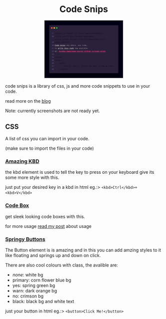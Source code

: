 <h1 align="center">Code Snips</h1>
<p align="center">
  <img src="code snips cover.png" width="50%">
</p>
code snips is a library of css, js and more code snippets to use in your code.

read more on the [blog](https://dev.to/imagineeeinc/code-snips-1np6)

Note: currently screenshots are not ready yet.

## CSS
A list of css you can import in your code.

(make sure to import the files in your code)
### [Amazing KBD](https://eureka-imagineee-server.github.io/code-snips/css/amazingKbd.css)
the kbd element is used to tell the key to press on your keyboard give its some more style with this.

just put your desired key in a kbd in html
eg.:> `<kbd>Ctrl</kbd>+<kbd>V</kbd>`
### [Code Box](https://eureka-imagineee-server.github.io/code-snips/css/codebox.css)
get sleek looking code boxes with this.

for more usage [read my post](https://dev.to/imagineeeinc/a-clean-code-box-4ma1) about usage
### [Springy Buttons](https://eureka-imagineee-server.github.io/code-snips/css/springyButtons.css)
The Button element is is amazing and in this you can add amzing styles to it like floating and springs up and down on click.

There are also cool colours with class, the avalible are:
- *none*: white bg
- primary: corn flower blue bg
- yes: spring green bg
- warn: dark orange bg
- no: crimson bg
- black: black bg and white text

just your button in html
eg.:> `<button>Click Me!</button>`
